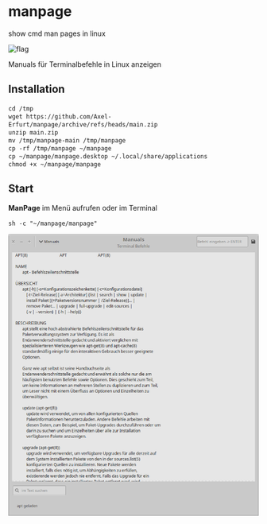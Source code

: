 # manpage

show cmd man pages in linux

![flag](https://github.githubassets.com/images/icons/emoji/unicode/1f1e9-1f1ea.png)

Manuals für Terminalbefehle in Linux anzeigen

## Installation

	cd /tmp
	wget https://github.com/Axel-Erfurt/manpage/archive/refs/heads/main.zip
	unzip main.zip
	mv /tmp/manpage-main /tmp/manpage
	cp -rf /tmp/manpage ~/manpage
	cp ~/manpage/manpage.desktop ~/.local/share/applications
	chmod +x ~/manpage/manpage

## Start 

**ManPage** im Menü aufrufen oder im Terminal

	sh -c "~/manpage/manpage"

![screenshot](https://github.com/Axel-Erfurt/manpage/blob/main/screenshot.png?raw=true)
